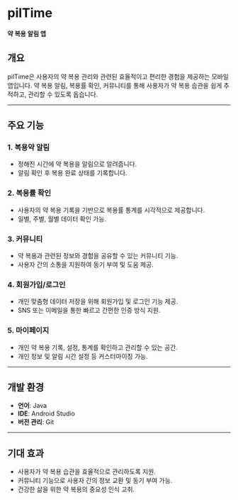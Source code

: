 
# pilTime  
**약 복용 알림 앱**

## 개요  
pilTime은 사용자의 약 복용 관리와 관련된 효율적이고 편리한 경험을 제공하는 모바일 앱입니다. 약 복용 알림, 복용률 확인, 커뮤니티를 통해 사용자가 약 복용 습관을 쉽게 추적하고, 관리할 수 있도록 돕습니다.

---

## 주요 기능  

### 1. **복용약 알림**  
- 정해진 시간에 약 복용을 알림으로 알려줍니다.  
- 알림 확인 후 복용 완료 상태를 기록합니다.  

### 2. **복용률 확인**  
- 사용자의 약 복용 기록을 기반으로 복용률 통계를 시각적으로 제공합니다.  
- 일별, 주별, 월별 데이터 확인 가능.  

### 3. **커뮤니티**  
- 약 복용과 관련된 정보와 경험을 공유할 수 있는 커뮤니티 기능.  
- 사용자 간의 소통을 지원하여 동기 부여 및 도움 제공.  

### 4. **회원가입/로그인**  
- 개인 맞춤형 데이터 저장을 위해 회원가입 및 로그인 기능 제공.  
- SNS 또는 이메일을 통한 빠르고 간편한 인증 방식 지원.  

### 5. **마이페이지**  
- 개인 약 복용 기록, 설정, 통계를 확인하고 관리할 수 있는 공간.  
- 개인 정보 및 알림 시간 설정 등 커스터마이징 가능.  

---

## 개발 환경  
- **언어**: Java  
- **IDE**: Android Studio  
- **버전 관리**: Git  

---

## 기대 효과  
- 사용자가 약 복용 습관을 효율적으로 관리하도록 지원.  
- 커뮤니티 기능으로 사용자 간의 정보 교환 및 동기 부여 가능.  
- 건강한 삶을 위한 약 복용의 중요성 인식 고취.  

<!--

**Here are some ideas to get you started:**

🙋‍♀️ A short introduction - what is your organization all about?
🌈 Contribution guidelines - how can the community get involved?
👩‍💻 Useful resources - where can the community find your docs? Is there anything else the community should know?
🍿 Fun facts - what does your team eat for breakfast?
🧙 Remember, you can do mighty things with the power of [Markdown](https://docs.github.com/github/writing-on-github/getting-started-with-writing-and-formatting-on-github/basic-writing-and-formatting-syntax)
-->
